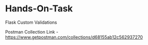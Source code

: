# Hands-On-Task
Flask Custom Validations

Postman Collection Link - https://www.getpostman.com/collections/d68155ab12c562937270
